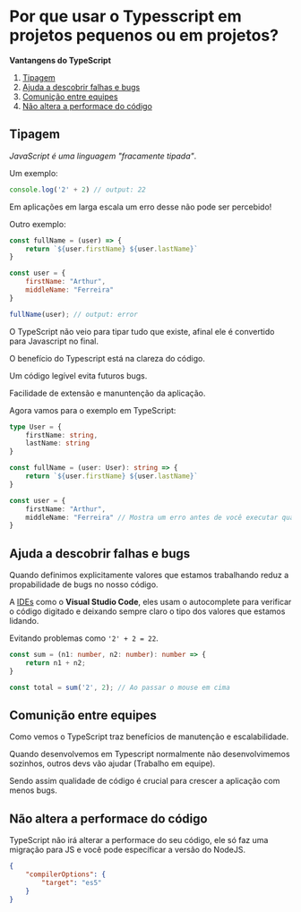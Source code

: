 # Por que usar o Typesscript em projetos pequenos ou em projetos?

**Vantangens do TypeScript**

1. [Tipagem](#tipagem)
1. [Ajuda a descobrir falhas e bugs](#ajuda-a-descobrir-falhas-e-bugs)
1. [Comunição entre equipes](#comunição-entre-equipes)
1. [Não altera a performace do código](#não-altera-a-performace-do-código)

## Tipagem

*JavaScript é uma linguagem "fracamente tipada"*.

Um exemplo:

```javascript
console.log('2' + 2) // output: 22
```

Em aplicações em larga escala um erro desse não pode ser percebido!

Outro exemplo:

```javascript
const fullName = (user) => {
    return `${user.firstName} ${user.lastName}`
}

const user = {
    firstName: "Arthur",
    middleName: "Ferreira"
}

fullName(user); // output: error
```

O TypeScript não veio para tipar tudo que existe, afinal ele é convertido para Javascript no final.

O benefício do Typescript está na clareza do código.

Um código legível evita futuros bugs.

Facilidade de extensão e manuntenção da aplicação.

Agora vamos para o exemplo em TypeScript:

```typescript
type User = {
    firstName: string,
    lastName: string
}

const fullName = (user: User): string => {
    return `${user.firstName} ${user.lastName}`
}

const user = {
    firstName: "Arthur",
    middleName: "Ferreira" // Mostra um erro antes de você executar qualquer coisa
}
```

## Ajuda a descobrir falhas e bugs

Quando definimos explicitamente valores que estamos trabalhando reduz a propabilidade de bugs no nosso código.

A [IDEs](https://pt.wikipedia.org/wiki/Ambiente_de_desenvolvimento_integrado) como o **Visual Studio Code**, eles usam o autocomplete para verificar o código digitado e deixando sempre claro o tipo dos valores que estamos lidando.

Evitando problemas como `'2' + 2 = 22`.

```typescript
const sum = (n1: number, n2: number): number => {
    return n1 + n2;
}

const total = sum('2', 2); // Ao passar o mouse em cima
```

## Comunição entre equipes

Como vemos o TypeScript traz benefícios de manutenção e escalabilidade.

Quando desenvolvemos em Typescript normalmente não desenvolvimemos sozinhos, outros devs vão ajudar (Trabalho em equipe).

Sendo assim qualidade de código é crucial para crescer a aplicação com menos bugs.

## Não altera a performace do código

TypeScript não irá alterar a performace do seu código, ele só faz uma migração para JS e você pode específicar a versão do NodeJS.

```json
{
    "compilerOptions": {
        "target": "es5"
    }
}
```